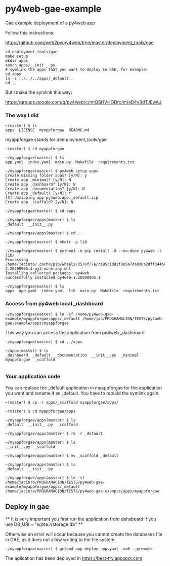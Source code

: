 # py4web-gae-example
Gae example deployment of a py4web app

Follow this instructions:

https://github.com/web2py/py4web/tree/master/deployment_tools/gae

```
cd deployment_tools/gae
make setup
mkdir apps
touch apps/__init__.py
# symlink the apps that you want to deploy to GAE, for example:
cd apps
ln -s ../../../apps/_default .
cd ..
```
But I make the symlink this way:

https://groups.google.com/g/py4web/c/mtQSHVHODrc/m/oB4vBdTJEwAJ 

### The way I did

```
~(master) $ ls
apps  LICENSE  myappforgae  README.md
```

myappforgae stands for demployment_tools/gae

```
~(master) $ cd myappforgae

~/myappforgae(master) $ ls
app.yaml  index.yaml  main.py  Makefile  requirements.txt

~/myappforgae(master) $ py4web setup apps
Create missing folder apps? [y/N]: y
Create app _minimal? [y/N]: N
Create app _dashboard? [y/N]: N
Create app _documentation? [y/N]: N
Create app _default? [y/N]: Y
[X] Unzipping app py4web.app._default.zip
Create app _scaffold? [y/N]: N

~/myappforgae(master) $ cd apps

~/myappforgae/apps(master) $ ls
_default  __init__.py

~/myappforgae/apps(master) $ cd ..

~/myappforgae(master) $ mkdir -p lib

~/myappforgae(master) $ python3 -m pip install -U --no-deps py4web -t lib/
Processing /home/jacinto/.cache/pip/wheels/35/6f/7e/ca95c1d82f805a7da036a2dff344b42f46c456037aa82ba1bc/py4web-1.20200905.1-py3-none-any.whl
Installing collected packages: py4web
Successfully installed py4web-1.20200905.1

~/myappforgae(master) $ ls
apps  app.yaml  index.yaml  lib  main.py  Makefile  requirements.txt

```



### Access from py4web local _dashboard

```
~/myappforgae(master) $ ln -sf /home/py4web-gae-example/myappforgae/apps/_default /home/jac/PROGRAMACION/TESTS/py4web-gae-example/apps/myappforgae
```

This way you can access the application from py4web _dashboard

```
~/myappforgae(master) $ cd ../apps

~/apps(master) $ ls
_dashboard  _default  _documentation  __init__.py  _minimal  myappforgae  _scaffold
 
```
### Your application code

You can replace the _default application in myappforgae for the application you want and rename it as _default. You have to rebuild the symlink again

```
~(master) $ cp -r apps/_scaffold myappforgae/apps/

~(master) $ cd myappforgae/apps

~/myappforgae/apps(master) $ ls
_default  __init__.py  _scaffold

~/myappforgae/apps(master) $ rm -r _default

~/myappforgae/apps(master) $ ls
__init__.py  _scaffold

~/myappforgae/apps(master) $ mv _scaffold _default

~/myappforgae/apps(master) $ ls
_default  __init__.py

~/myappforgae/apps(master) $ ln -sf /home/jacinto/PROGRAMACION/TESTS/py4web-gae-example/myappforgae/apps/_default /home/jacinto/PROGRAMACION/TESTS/py4web-gae-example/apps/myappforgae
```


## Deploy in gae

** It is very important you first run the application from dahsboard if you use DB_URI = "sqlite://storage.db" **

Otherwise an error will occur because you cannot create the databases file in GAE, as it does not allow writing to the file system.

```
~/myappforgae(master) $ gcloud app deploy app.yaml -v=0 --promote
```

The aplication has been deployed in https://best-try.appspot.com
